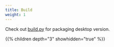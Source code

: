 ```yaml
---
title: Build
weight: 1
---
```


Check out [build.py](https://github.com/rustdesk/rustdesk/blob/master/build.py) for packaging desktop version.

{{% children depth="3" showhidden="true" %}}
